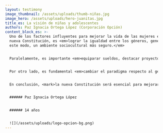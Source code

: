 ```yaml
---
layout: testimony
image_thumbnail: /assets/uploads/thumb-niñas.jpg
image_hero: /assets/uploads/hero-juanitas.jpg
title_es: La visión de niñas y adolescentes
authors: Paz Ignacia Ortega López (Corporación Opción)
content_block_es: >-
  Uno de los factores influyentes para mejorar la vida de las mujeres en una
  nueva Constitución, es <em>lograr la igualdad entre los géneros, generando de
  este modo, un ambiente sociocultural más seguro.</em>


  Paralelamente, es importante <em>equiparar sueldos, destacar proyectos de grandes mujeres y restaurar una educación no sexista y feminista, para así garantizar a las  futuras generaciones femeninas una vida con seguridad, igualdad y equidad en todo contexto.</em>


  Por otro lado, es fundamental <em>cambiar el paradigma respecto al género femenino, queriendo decir que este no esté ligado constantemente a roles domésticos,</em> debido a que mujeres se han sentido forzadas en el momento de optar por ciertas decisiones que, en muchos casos, son contra de su voluntad.  


  En conclusión, <mark>la nueva Constitución será esencial para mejorar la oportunidad de  vida de las mujeres en Chile, en el ámbito social, cultural y ambiental.</mark>


  ###### Paz Ignacia Ortega López 


  ###### 14 años


  ![](/assets/uploads/logo-opcion-bg.png)
---
```

